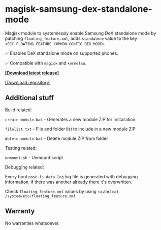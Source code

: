 # magisk-samsung-dex-standalone-mode

Magisk module to systemlessly enable Samsung DeX standalone mode by patching `floating_feature.xml`, adds `standalone` value to the key `<SEC_FLOATING_FEATURE_COMMON_CONFIG_DEX_MODE>`.

✅ Enables DeX standalone mode on supported phones.

✅ Compatible with `magisk` and `kernelsu`.



[**[Download latest release]**](https://codeload.github.com/supermarsx/magickeyboard/zip/refs/heads/main)

[[Download repository]](https://codeload.github.com/supermarsx/magickeyboard/zip/refs/heads/main)



## Additional stuff



Build related:

`create-module.bat` - Generates a new module ZIP for installation

`filelist.txt` - File and folder list to include in a new module ZIP

`delete-module.bat` - Delete module ZIP from folder



Testing related:

`unmount.sh` - Unmount script



Debugging related:

Every boot `post-fs-data.log` log file is generated with debugging information, if there was another already there it's overwritten.

Check `floating_feature.xml` values by using `su` and `cat /system/etc/floating_feature.xml`



## Warranty

No warranties whatsoever.
